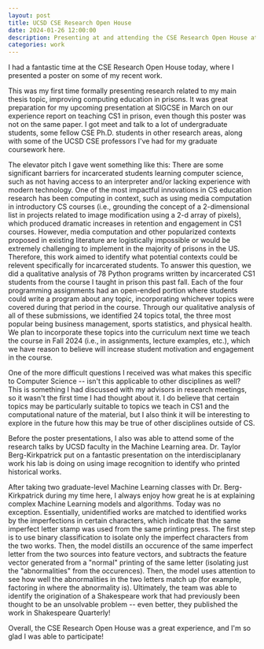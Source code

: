 ```yaml
---
layout: post
title: UCSD CSE Research Open House
date: 2024-01-26 12:00:00
description: Presenting at and attending the CSE Research Open House at UCSD
categories: work
---
```


I had a fantastic time at the CSE Research Open House today, where I presented a poster on some of my recent work. 

This was my first time formally presenting research related to my main thesis topic, improving computing education in prisons. It was great preparation for my upcoming presentation at SIGCSE in March on our experience report on teaching CS1 in prison, even though this poster was not on the same paper. I got meet and talk to a lot of undergraduate students, some fellow CSE Ph.D. students in other research areas, along with some of the UCSD CSE professors I've had for my graduate coursework here. 

The elevator pitch I gave went something like this: There are some significant barriers for incarcerated students learning computer science, such as not having access to an interpreter and/or lacking experience with modern technology. One of the most impactful innovations in CS education research has been computing in context, such as using media computation in introductory CS courses (i.e., grounding the concept of a 2-dimensional list in projects related to image modification using a 2-d array of pixels), which produced dramatic increases in retention and engagement in CS1 courses. However, media computation and other popularized contexts proposed in existing literature are logistically impossible or would be extremely challenging to implement in the majority of prisons in the US. Therefore, this work aimed to identify what potential contexts could be relevent specifically for incarcerated students. To answer this question, we did a qualitative analysis of 78 Python programs written by incarcerated CS1 students from the course I taught in prison this past fall. Each of the four programming assignments had an open-ended portion where students could write a program about any topic, incorporating whichever topics were covered during that period in the course. Through our qualitative analysis of all of these submissions, we identified 24 topics total, the three most popular being business management, sports statistics, and physical health. We plan to incorporate these topics into the curriculum next time we teach the course in Fall 2024 (i.e., in assignments, lecture examples, etc.), which we have reason to believe will increase student motivation and engagement in the course.


One of the more difficult questions I received was what makes this specific to Computer Science -- isn't this applicable to other disciplines as well? This is something I had discussed with my advisors in research meetings, so it wasn't the first time I had thought about it. I do believe that certain topics may be particularly suitable to topics we teach in CS1 and the computational nature of the material, but I also think it will be interesting to explore in the future how this may be true of other disciplines outside of CS. 



Before the poster presentations, I also was able to attend some of the research talks by UCSD faculty in the Machine Learning area. Dr. Taylor Berg-Kirkpatrick put on a fantastic presentation on the interdisciplanary work his lab is doing on using image recognition to identify who printed historical works. 

After taking two graduate-level Machine Learning classes with Dr. Berg-Kirkpatrick during my time here, I always enjoy how great he is at explaining complex Machine Learning models and algorithms. Today was no exception. Essentially, unidentified works are matched to identified works by the imperfections in certain characters, which indicate that the same imperfect letter stamp was used from the same printing press. The first step is to use binary classification to isolate only the imperfect characters from the two works. Then, the model distills an occurence of the same imperfect letter from the two sources into feature vectors, and subtracts the feature vector generated from a "normal" printing of the same letter (isolating just the "abnormalities" from the occurences). Then, the model uses attention to see how well the abnormalities in the two letters match up (for example, factoring in where the abnormality is). Ultimately, the team was able to identify the origination of a Shakespeare work that had previously been thought to be an unsolvable problem -- even better, they published the work in Shakespeare Quarterly!



Overall, the CSE Research Open House was a great experience, and I'm so glad I was able to participate!

